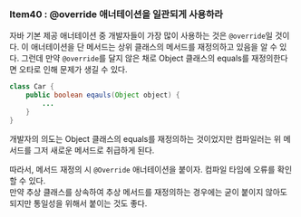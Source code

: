 ### Item40 : @override 애너테이션을 일관되게 사용하라

자바 기본 제공 애너테이션 중 개발자들이 가장 많이 사용하는 것은 `@override`일 것이다. 이 애너테이션을 단 메서드는
상위 클래스의 메서드를 재정의하고 있음을 알 수 있다. 그런데 만약 `@override`를 달지 않은 채로 Object 클래스의 equals를 
재정의한다면 오타로 인해 문제가 생길 수 있다.
```java
class Car {
    public boolean eqauls(Object object) {
        ...
    }
}
```
개발자의 의도는 Object 클래스의 equals를 재정의하는 것이었지만 컴파일러는 위 메서드를 그저 새로운 메서드로 취급하게 된다.

따라서, 메서드 재정의 시 `@Override` 애너테이션을 붙이자. 컴파일 타임에 오류를 확인할 수 있다.  
만약 추상 클래스를 상속하여 추상 메서드를 재정의하는 경우에는 굳이 붙이지 않아도 되지만 통일성을 위해서 붙이는 것도 좋다.